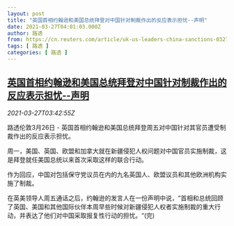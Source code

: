 ```yaml
---
layout: post
title: "英国首相约翰逊和美国总统拜登对中国针对制裁作出的反应表示担忧--声明"
date: 2021-03-27T04:01:03.000Z
author: 路透
from: https://cn.reuters.com/article/uk-us-leaders-china-sanctions-0327-idCNKBS2BJ03A
tags: [ 路透 ]
categories: [ 路透 ]
---
```

<!--1616817663000-->
[英国首相约翰逊和美国总统拜登对中国针对制裁作出的反应表示担忧--声明](https://cn.reuters.com/article/uk-us-leaders-china-sanctions-0327-idCNKBS2BJ03A)
------

<div>
<div><i>2021-03-27T03:42:55Z</i></div><p>路透伦敦3月26日 - 英国首相约翰逊和美国总统拜登周五对中国针对其官员遭受制裁作出的反应表示担忧。</p><p>周一，美国、英国、欧盟和加拿大就在新疆侵犯人权问题对中国官员实施制裁，这是拜登就任美国总统以来首次采取这样的联合行动。</p><p>作为回应，中国对包括保守党议员在内的九名英国人、欧盟议员和其他欧洲机构实施了制裁。 　</p><p>在英美领导人周五通话之后，约翰逊的发言人在一份声明中说，“首相和总统回顾了英国、美国和其他国际伙伴本周早些时候对新疆侵犯人权者实施制裁的重大行动，并表达了他们对中国采取报复性行动的担忧。“(完)</p>
</div>
